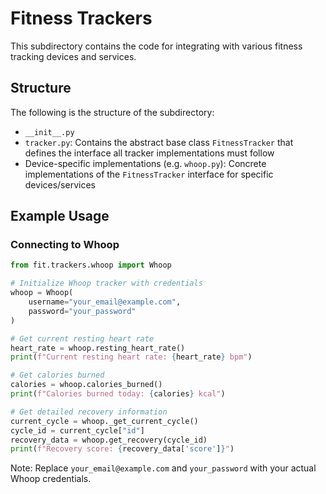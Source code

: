 # Fitness Trackers

This subdirectory contains the code for integrating with various fitness tracking devices and services.

## Structure

The following is the structure of the subdirectory:

- `__init__.py`
- `tracker.py`: Contains the abstract base class `FitnessTracker` that defines the interface all tracker implementations must follow
- Device-specific implementations (e.g. `whoop.py`): Concrete implementations of the `FitnessTracker` interface for specific devices/services


## Example Usage

### Connecting to Whoop

```python
from fit.trackers.whoop import Whoop

# Initialize Whoop tracker with credentials
whoop = Whoop(
    username="your_email@example.com",
    password="your_password"
)

# Get current resting heart rate
heart_rate = whoop.resting_heart_rate()
print(f"Current resting heart rate: {heart_rate} bpm")

# Get calories burned
calories = whoop.calories_burned()
print(f"Calories burned today: {calories} kcal")

# Get detailed recovery information
current_cycle = whoop._get_current_cycle()
cycle_id = current_cycle["id"]
recovery_data = whoop.get_recovery(cycle_id)
print(f"Recovery score: {recovery_data['score']}")
```

Note: Replace `your_email@example.com` and `your_password` with your actual Whoop credentials.